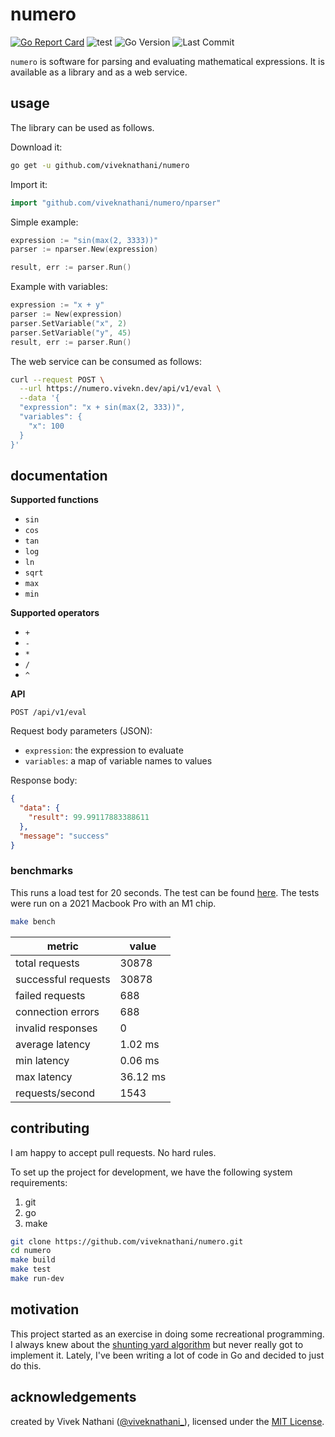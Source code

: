 # numero

[![Go Report Card](https://goreportcard.com/badge/github.com/viveknathani/numero)](https://goreportcard.com/report/github.com/viveknathani/numero) ![test](https://github.com/viveknathani/numero/actions/workflows/test.yaml/badge.svg)
![Go Version](https://img.shields.io/github/go-mod/go-version/viveknathani/numero)
![Last Commit](https://img.shields.io/github/last-commit/viveknathani/numero)

`numero` is software for parsing and evaluating mathematical expressions. It is available as a library and as a web service.

## usage

The library can be used as follows.


Download it:
```bash
go get -u github.com/viveknathani/numero
```

Import it:
```go
import "github.com/viveknathani/numero/nparser"
``` 

Simple example:
```go
expression := "sin(max(2, 3333))"
parser := nparser.New(expression)

result, err := parser.Run()
```

Example with variables:
```go
expression := "x + y"
parser := New(expression)
parser.SetVariable("x", 2)
parser.SetVariable("y", 45)
result, err := parser.Run()
```

The web service can be consumed as follows:

```bash
curl --request POST \
  --url https://numero.vivekn.dev/api/v1/eval \
  --data '{
  "expression": "x + sin(max(2, 333))",
  "variables": {
    "x": 100
  }
}'
```

## documentation

**Supported functions**

- `sin`
- `cos`
- `tan`
- `log`
- `ln`
- `sqrt`
- `max`
- `min`

**Supported operators**

- `+`
- `-`
- `*`
- `/`
- `^`

**API**

`POST /api/v1/eval`

Request body parameters (JSON):

- `expression`: the expression to evaluate
- `variables`: a map of variable names to values

Response body:

```json
{
  "data": {
    "result": 99.99117883388611
  },
  "message": "success"
}
```

### benchmarks

This runs a load test for 20 seconds. The test can be found [here](https://github.com/viveknathani/numero/blob/master/benchmark/main.go). The tests were run on a 2021 Macbook Pro with an M1 chip.

```bash
make bench
```
| metric       | value   |
|---------------|---------|
| total requests| 30878   |
| successful requests| 30878|
| failed requests | 688    |
| connection errors| 688   |
| invalid responses| 0     |
| average latency | 1.02 ms|
| min latency     | 0.06 ms|
| max latency     | 36.12 ms|
| requests/second | 1543|

## contributing

I am happy to accept pull requests. No hard rules.

To set up the project for development, we have the following system requirements:

1. git
2. go
3. make

```bash
git clone https://github.com/viveknathani/numero.git
cd numero
make build
make test
make run-dev
```

## motivation

This project started as an exercise in doing some recreational programming. I always knew about the [shunting yard algorithm](https://en.wikipedia.org/wiki/Shunting_yard_algorithm) but never really got to implement it. Lately, I've been writing a lot of code in Go and decided to just do this.

## acknowledgements

created by Vivek Nathani ([@viveknathani_](https://twitter.com/viveknathani_)), licensed under the [MIT License](https://github.com/viveknathani/numero/blob/master/LICENSE).
